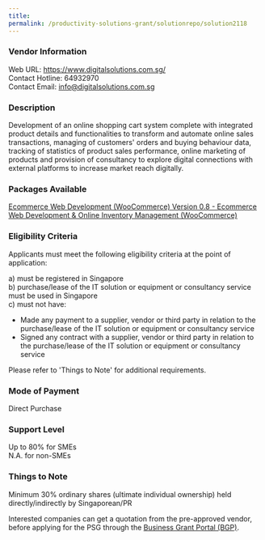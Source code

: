 ```yaml
---
title: 
permalink: /productivity-solutions-grant/solutionrepo/solution2118
---
```


### Vendor Information
Web URL: https://www.digitalsolutions.com.sg/ <br>Contact Hotline: 64932970 <br>Contact Email: info@digitalsolutions.com.sg<br>

### Description

Development of an online shopping cart system complete with integrated product details and functionalities to transform and automate online sales transactions, managing of customers' orders and buying behaviour data, tracking of statistics of product sales performance, online marketing of products and provision of consultancy to explore digital connections with external platforms to increase market reach digitally.

### Packages Available

<a href='https://www.gobusiness.gov.sg/images/psg/W.L.P_20200806_Desensitised_Annex_3.pdf' target='_blank'>Ecommerce Web Development (WooCommerce) Version 0.8 - Ecommerce Web Development & Online Inventory Management (WooCommerce)</a><br/>

### Eligibility Criteria

Applicants must meet the following eligibility criteria at the point of application:

a) must be registered in Singapore <br>
b) purchase/lease of the IT solution or equipment or consultancy service must be used in Singapore <br>
c) must not have:
- Made any payment to a supplier, vendor or third party in relation to the purchase/lease of the IT solution or equipment or consultancy service
- Signed any contract with a supplier, vendor or third party in relation to the purchase/lease of the IT solution or equipment or consultancy service

Please refer to 'Things to Note' for additional requirements.

### Mode of Payment
Direct Purchase

### Support Level
Up to 80% for SMEs <br>
N.A. for non-SMEs

### Things to Note
Minimum 30% ordinary shares (ultimate individual ownership) held directly/indirectly by Singaporean/PR

Interested companies can get a quotation from the pre-approved vendor, before applying for the PSG through the <a target='_blank' href='https://www.businessgrants.gov.sg/'>Business Grant Portal (BGP)</a>.
